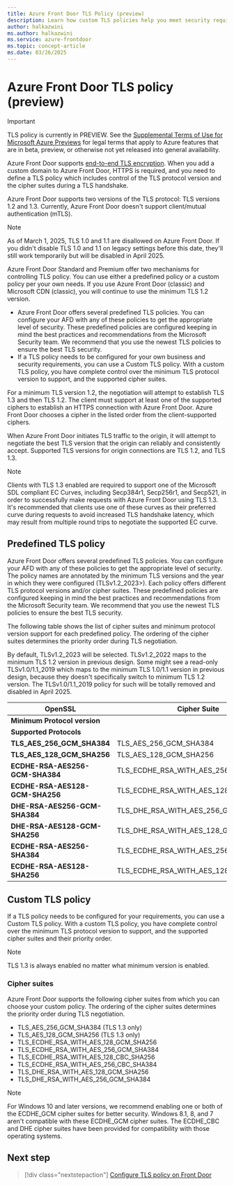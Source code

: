 ```yaml
---
title: Azure Front Door TLS Policy (preview)
description: Learn how custom TLS policies help you meet security requirements for your Azure Front Door custom domains.
author: halkazwini
ms.author: halkazwini
ms.service: azure-frontdoor
ms.topic: concept-article
ms.date: 03/26/2025
---
```


# Azure Front Door TLS policy (preview)

> [!IMPORTANT]
> TLS policy is currently in PREVIEW. See the [Supplemental Terms of Use for Microsoft Azure Previews](https://azure.microsoft.com/support/legal/preview-supplemental-terms/) for legal terms that apply to Azure features that are in beta, preview, or otherwise not yet released into general availability.

Azure Front Door supports [end-to-end TLS encryption](../end-to-end-tls.md). When you add a custom domain to Azure Front Door, HTTPS is required, and you need to define a TLS policy which includes control of the TLS protocol version and the cipher suites during a TLS handshake. 

Azure Front Door supports two versions of the TLS protocol: TLS versions 1.2 and 1.3. Currently, Azure Front Door doesn't support client/mutual authentication (mTLS).

> [!NOTE]
> As of March 1, 2025, TLS 1.0 and 1.1 are disallowed on Azure Front Door. If you didn't disable TLS 1.0 and 1.1 on legacy settings before this date, they'll still work temporarily but will be disabled in April 2025.

Azure Front Door Standard and Premium offer two mechanisms for controlling TLS policy. You can use either a predefined policy or a custom policy per your own needs. If you use Azure Front Door (classic) and Microsoft CDN (classic), you will continue to use the minimum TLS 1.2 version.

- Azure Front Door offers several predefined TLS policies. You can configure your AFD with any of these policies to get the appropriate level of security. These predefined policies are configured keeping in mind the best practices and recommendations from the Microsoft Security team. We recommend that you use the newest TLS policies to ensure the best TLS security.
- If a TLS policy needs to be configured for your own business and security requirements, you can use a Custom TLS policy. With a custom TLS policy, you have complete control over the minimum TLS protocol version to support, and the supported cipher suites.

For a minimum TLS version 1.2, the negotiation will attempt to establish TLS 1.3 and then TLS 1.2. The client must support at least one of the supported ciphers to establish an HTTPS connection with Azure Front Door. Azure Front Door chooses a cipher in the listed order from the client-supported ciphers.

When Azure Front Door initiates TLS traffic to the origin, it will attempt to negotiate the best TLS version that the origin can reliably and consistently accept. Supported TLS versions for origin connections are TLS 1.2, and TLS 1.3. 

> [!NOTE]
> Clients with TLS 1.3 enabled are required to support one of the Microsoft SDL compliant EC Curves, including Secp384r1, Secp256r1, and Secp521, in order to successfully make requests with Azure Front Door using TLS 1.3. It's recommended that clients use one of these curves as their preferred curve during requests to avoid increased TLS handshake latency, which may result from multiple round trips to negotiate the supported EC curve.

## Predefined TLS policy

Azure Front Door offers several predefined TLS policies. You can configure your AFD with any of these policies to get the appropriate level of security. The policy names are annotated by the minimum TLS versions and the year in which they were configured (TLSv1.2_2023>). Each policy offers different TLS protocol versions and/or cipher suites. These predefined policies are configured keeping in mind the best practices and recommendations from the Microsoft Security team. We recommend that you use the newest TLS policies to ensure the best TLS security.

The following table shows the list of cipher suites and minimum protocol version support for each predefined policy. The ordering of the cipher suites determines the priority order during TLS negotiation.

By default, TLSv1.2_2023 will be selected. TLSv1.2_2022 maps to the minimum TLS 1.2 version in previous design. Some might see a read-only TLSv1.0/1.1_2019 which maps to the minimum TLS 1.0/1.1 version in previous design, because they doesn't specifically switch to minimum TLS 1.2 version. The TLSv1.0/1.1_2019 policy for such will be totally removed and disabled in April 2025.

| **OpenSSL** | **Cipher** **Suite** | **TLSv1.2_2023** | **TLSv1.2_2022** |
|---|---|---|---|
| **Minimum Protocol version** | | **1.2** | **1.2** |
| **Supported Protocols** | | **1.3/1.2** | **1.3./1.2** |
| **TLS_AES_256_GCM_SHA384** | TLS_AES_256_GCM_SHA384 | Yes | Yes |
| **TLS_AES_128_GCM_SHA256** | TLS_AES_128_GCM_SHA256 | Yes | Yes |
| **ECDHE-RSA-AES256-GCM-SHA384** | TLS_ECDHE_RSA_WITH_AES_256_GCM_SHA384 | Yes | Yes |
| **ECDHE-RSA-AES128-GCM-SHA256** | TLS_ECDHE_RSA_WITH_AES_128_GCM_SHA256 | Yes | Yes | 
| **DHE-RSA-AES256-GCM-SHA384** | TLS_DHE_RSA_WITH_AES_256_GCM_SHA384 | | Yes | 
| **DHE-RSA-AES128-GCM-SHA256** | TLS_DHE_RSA_WITH_AES_128_GCM_SHA256 | | Yes | 
| **ECDHE-RSA-AES256-SHA384** | TLS_ECDHE_RSA_WITH_AES_256_CBC_SHA384 | | Yes | 
| **ECDHE-RSA-AES128-SHA256** | TLS_ECDHE_RSA_WITH_AES_128_CBC_SHA256 | | Yes | 

## Custom TLS policy

If a TLS policy needs to be configured for your requirements, you can use a Custom TLS policy. With a custom TLS policy, you have complete control over the minimum TLS protocol version to support, and the supported cipher suites and their priority order. 

> [!NOTE]
> TLS 1.3 is always enabled no matter what minimum version is enabled.

### Cipher suites

Azure Front Door supports the following cipher suites from which you can choose your custom policy. The ordering of the cipher suites determines the priority order during TLS negotiation.

- TLS_AES_256_GCM_SHA384 (TLS 1.3 only)
- TLS_AES_128_GCM_SHA256 (TLS 1.3 only)
- TLS_ECDHE_RSA_WITH_AES_128_GCM_SHA256
- TLS_ECDHE_RSA_WITH_AES_256_GCM_SHA384
- TLS_ECDHE_RSA_WITH_AES_128_CBC_SHA256
- TLS_ECDHE_RSA_WITH_AES_256_CBC_SHA384
- TLS_DHE_RSA_WITH_AES_128_GCM_SHA256
- TLS_DHE_RSA_WITH_AES_256_GCM_SHA384

> [!NOTE]
> For Windows 10 and later versions, we recommend enabling one or both of the ECDHE_GCM cipher suites for better security. Windows 8.1, 8, and 7 aren't compatible with these ECDHE_GCM cipher suites. The ECDHE_CBC and DHE cipher suites have been provided for compatibility with those operating systems.

## Next step

> [!div class="nextstepaction"]
> [Configure TLS policy on Front Door](tls-policy-configure.md)
